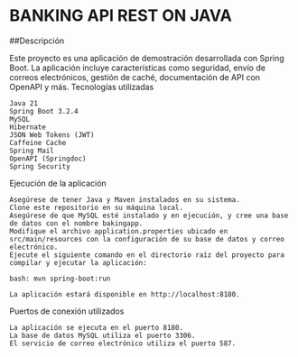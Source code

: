 # BANKING API REST ON JAVA 

##Descripción

Este proyecto es una aplicación de demostración desarrollada con Spring Boot. La aplicación incluye características como seguridad, envío de correos electrónicos, gestión de caché, documentación de API con OpenAPI y más.
Tecnologías utilizadas

    Java 21
    Spring Boot 3.2.4
    MySQL
    Hibernate
    JSON Web Tokens (JWT)
    Caffeine Cache
    Spring Mail
    OpenAPI (Springdoc)
    Spring Security

Ejecución de la aplicación

    Asegúrese de tener Java y Maven instalados en su sistema.
    Clone este repositorio en su máquina local.
    Asegúrese de que MySQL esté instalado y en ejecución, y cree una base de datos con el nombre bakingapp.
    Modifique el archivo application.properties ubicado en src/main/resources con la configuración de su base de datos y correo electrónico.
    Ejecute el siguiente comando en el directorio raíz del proyecto para compilar y ejecutar la aplicación:

    bash: mvn spring-boot:run

    La aplicación estará disponible en http://localhost:8180.

Puertos de conexión utilizados

    La aplicación se ejecuta en el puerto 8180.
    La base de datos MySQL utiliza el puerto 3306.
    El servicio de correo electrónico utiliza el puerto 587.

